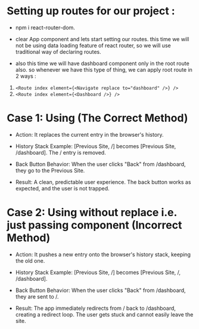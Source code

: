 # Setting up routes for our project :

- npm i react-router-dom.

- clear App component and lets start setting our routes. this time we will not be using data loading feature of react router, so we will use traditional way of declaring routes.

- also this time we will have dashboard component only in the root route also. so whenever we have this type of thing, we can apply root route in 2 ways :

1. `<Route index element={<Navigate replace to="dashboard" />} />`
2. `<Route index element={<Dashboard />} />`

# Case 1: Using <Navigate replace /> (The Correct Method)

- Action: It replaces the current entry in the browser's history.

- History Stack Example: [Previous Site, /] becomes [Previous Site, /dashboard]. The / entry is removed.

- Back Button Behavior: When the user clicks "Back" from /dashboard, they go to the Previous Site.

- Result: A clean, predictable user experience. The back button works as expected, and the user is not trapped.

# Case 2: Using <Navigate /> without replace i.e. just passing component (Incorrect Method)

- Action: It pushes a new entry onto the browser's history stack, keeping the old one.

- History Stack Example: [Previous Site, /] becomes [Previous Site, /, /dashboard].

- Back Button Behavior: When the user clicks "Back" from /dashboard, they are sent to /.

- Result: The app immediately redirects from / back to /dashboard, creating a redirect loop. The user gets stuck and cannot easily leave the site.